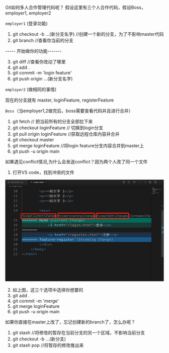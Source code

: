 Git如何多人合作管理代码呢？ 假设这里有三个人合作代码，假设Boss， employer1, employer2


`employer1` (登录功能)

1. git checkout -b ...(新分支名字) //创建一个新的分支，为了不影响master代码
2. git branch //查看你当前的分支
   
----- 开始做你的功能-------

3. git diff //查看你改动了哪里
4. git add .
5. git commit -m 'login feature'
6. git push origin ...(新分支名字)


`employer2` (做相同的事情)

现在的分支就有 master, loginFeature, registerFeature


`Boss`（当employer1,2做完后，boss需要查看代码并且进行合并）
1. git fetch // 把当前所有的分支全部拉下来
2. git checkout loginFeature // 切换到login分支
3. git pull origin loginFeature //获取远程仓库内容并合并
4. git checkout master
5. git merge loginFeature //将login feature分支内容合并到master上
6. git push -u origin main 


如果遇见conflict情况,为什么会发送conflict？因为两个人改了同一个文件

1. 打开VS code，找到冲突的文件 

![VSCode 上冲突的样子](/GitNotes/gitConflict.png)

2. 如上图，这三个选项中选择你想要的
3. git add . 
4. git commit -m 'merge'
5. git merge loginFeature
6. git push -u origin main


如果你直接在master上改了，忘记创建新的branch了，怎么办呢？
1. git stash //将修改的暂存在当前分支的另一个区域，不影响当前分支
2. git checkout -b ...(新分支)
3. git stash pop //将暂存的修改推出来


